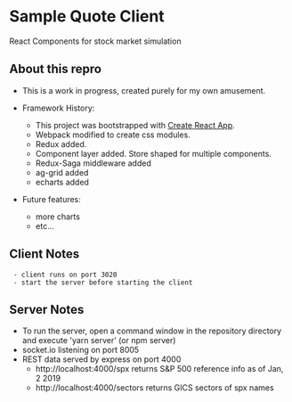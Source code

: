 # Sample Quote Client

React Components for stock market simulation

## About this repro
 - This is a work in progress, created purely for my own amusement. 

 - Framework History:
    - This project was bootstrapped with [Create React App](https://github.com/facebook/create-react-app).
    - Webpack modified to create css modules.
    - Redux added.
    - Component layer added. Store shaped for multiple components.
    - Redux-Saga middleware added
    - ag-grid added
    - echarts added
   

- Future features: 
    - more charts
    - etc...

## Client Notes
     - client runs on port 3020
     - start the server before starting the client

## Server Notes
- To run the server, open a command window in the repository directory and execute 'yarn server' (or npm server)
- socket.io listening on port 8005
- REST data served by express on port 4000
  - http://localhost:4000/spx  returns S&P 500 reference info as of Jan, 2 2019
  - http://localhost:4000/sectors  returns GICS sectors of spx names
